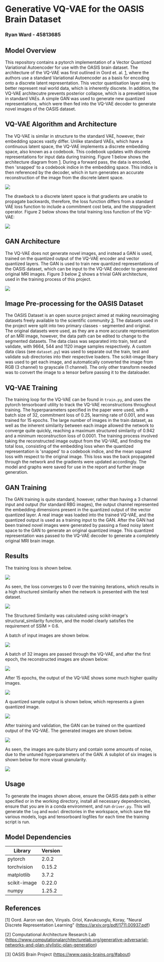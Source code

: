 # Generative VQ-VAE for the OASIS Brain Dataset
### Ryan Ward - 45813685

## Model Overview
This repository contains a pytorch implementation of a Vector Quantized Variational Autoencoder for use with the OASIS brain dataset. The architecture of the VQ-VAE was first outlined in Oord et. al. [1](https://arxiv.org/abs/1906.00446), where the authors use a standard Variational Autoencoder as a basis for encoding onto a discrete latent representation. This vector quantisation layer aims to better represent real world data, which is inherently discrete. In addition, the VQ-VAE architecutre prevents posterior collapse, which is a prevelant issue in standard VAEs. A simple GAN was used to generate new quantized representations, which were then fed into the VQ-VAE decoder to generate novel images of the OASIS dataset.

## VQ-VAE Algorithm and Architecture
The VQ-VAE is similar in structure to the standard VAE, however, their embedding spaces vastly differ. Unlike standard VAEs, which have a continuous latent space, the VQ-VAE implements a discrete embedding space, also known as a codebook. This codebook updates with discrete representations for input data during training. Figure 1 below shows the architecture diagram from [1](https://arxiv.org/abs/1906.00446). During a forward pass, the data is encoded, then 'snapped' to a codebook indice in the embedding space. This indice is then referenced by the decoder, which in turn generates an accurate reconstruction of the image from the discrete latent space. 

![](./images/vqvae-architecture.png)

The drawback to a discrete latent space is that gradients are unable to propagate backwards, therefore, the loss function differs from a standard VAE loss function to include a commitment cost beta, and the stopgradient operator. Figure 2 below shows the total training loss function of the VQ-VAE:

![](./images/loss_eq.png)

## GAN Architecture
The VQ-VAE does not generate novel images, and instead a GAN is used, trained on the quantized output of the VQ-VAE encoder and vector quantized layers. The GAN is used to train new quantized representations of the OASIS dataset, which can be input to the VQ-VAE decoder to generated original MRI images. Figure 3 below [2](https://www.computationalarchitecturelab.org/generative-adversarial-networks-and-plan-stylistic-plan-generation) shows a trivial GAN architecture, used in the training process of this project.

![](./images/gan_architecture.jpg)

## Image Pre-processing for the OASIS Dataset
The OASIS Dataset is an open source project aimed at making neuroimaging datasets freely available to the scientific community [3](https://www.oasis-brains.org/#about). The datasets used in the project were split into two primary classes - segmented and original. The original datasets were used, as they are a more accurate representation of an MRI image, however, the data path can be edited to change to the segmented datasets. The data class was separated into train, test and validate, with 9664, 544 and 1120 image samples respectively. A custom data class (see ```dataset.py```) was used to separate out the train, test and validate sub directories into their respective loaders. The scikit-image libary was used to get each image, and automatically converted the image from RGB (3 channel) to grayscale (1 channel). The only other transform needed was to convert the image to a tensor before passing it to the dataloader. 

## VQ-VAE Training 
The training loop for the VQ-VAE can be found in ```train.py```, and uses the pytorch tensorboard utility to track the VQ-VAE reconstructions throughout training. The hyperparameters specified in the paper were used, with a batch size of 32, commitment loss of 0.25, learning rate of 0.001, and was trained for 15 epochs. The large number of images in the train dataset, as well as the inherent similarity between each image allowed the network to converge quite quickly, reaching a maximum structured similarity of 0.942 and a minimum reconstruction loss of 0.0001. The training process involved taking the reconstructed image output from the VQ-VAE, and finding the total loss, consisting of the embedding loss when the quantized representation is 'snapped' to a codebook indice, and the mean squared loss with respect to the original image. This loss was the back propagated through the network and the gradients were updated accordingly. The model and graphs were saved for use in the report and further image generation.

## GAN Training
The GAN training is quite standard, however, rather than having a 3 channel input and output (for standard RBG images), the output channel represented the embedding dimensions present in the quantized output of the vector quantized layer. A real image was loaded into the trained VQ-VAE, and the quantized output is used as a training input to the GAN. After the GAN had been trained novel images were generated by passing a fixed noisy latent space to the GAN to generate an original quantized image. This quantized representation was passed to the VQ-VAE decoder to generate a completely original MRI brain image.

## Results
The training loss is shown below.

![](./images/reconstruction_error_training.png)

As seen, the loss converges to 0 over the training iterations, which results in a high structured similarity when the network is presented with the test dataset.

![](./images/training_ssims.png)

The Structured Similarity was calculated using scikit-image's structural_similarity function, and the model clearly satisfies the requirement of SSIM > 0.6.

A batch of input images are shown below.

![](./images/training_set.png)

A batch of 32 images are passed through the VQ-VAE, and after the first epoch, the reconstructed images are shown below:

![](./images/start_training.png)

After 15 epochs, the output of the VQ-VAE shows some much higher quality images.

![](./images/generated.png)

A quantized sample output is shown below, which represents a given quantized image.

![](./images/quantized_sample.png)

After training and validation, the GAN can be trained on the quantized output of the VQ-VAE. The generated images are shown below.

![](./images/generated_images_better.png)

As seen, the images are quite blurry and contain some amounts of noise, due to the untuned hyperparameters of the GAN. A subplot of six images is shown below for more visual granularity.

![](./images/better_img_zoomed.png)

## Usage
To generate the images shown above, ensure the OASIS data path is either specified or in the working directory, install all necessary dependencies, ensure that you are in a conda environment, and run ```driver.py```. This will generate the ```log``` and ```model``` directories in the workspace, which save the various models, logs and tensorboard logfiles for each time the training script is run.

## Model Dependencies
| **Library** | **Version** |
| --- | --- |
| pytorch | 2.0.2 |
| torchvision | 0.15.2 |
| matplotlib | 3.7.2 |
| scikit-image | 0.22.0 |
| numpy | 1.25.2 |

## References
[1] Oord. Aaron van den, Vinyals. Oriol, Kavukcuoglu, Koray, "Neural Discrete Representation Learning" (https://arxiv.org/pdf/1711.00937.pdf)

[2] Computational Architecture Research Lab (https://www.computationalarchitecturelab.org/generative-adversarial-networks-and-plan-stylistic-plan-generation)

[3] OASIS Brain Project (https://www.oasis-brains.org/#about)

    
